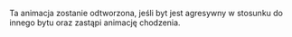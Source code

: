 Ta animacja zostanie odtworzona, jeśli byt jest agresywny w stosunku do innego bytu oraz zastąpi animację chodzenia.